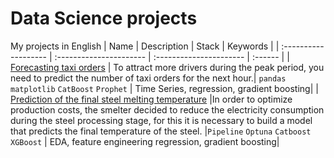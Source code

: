 # Data Science projects
My projects in English
| Name | Description | Stack |  Keywords  |
| :------------------- | :---------------------- | :---------------------- | :------ |
| [Forecasting taxi orders](https://github.com/mrkvsv/yandex_practicum_ds/tree/main/Taxi) | To attract more drivers during the peak period, you need to predict the number of taxi orders for the next hour.| `pandas` `matplotlib` `CatBoost` `Prophet`  | Time Series, regression, gradient boosting|
| [Prediction of the final steel melting temperature](https://github.com/mrkvsv/Data_Science_projects/blob/main/Steel%20temperature/Final_steel.ipynb) |In order to optimize production costs, the smelter decided to reduce the electricity consumption during the steel processing stage, for this it is necessary to build a model that predicts the final temperature of the steel. |`Pipeline` `Optuna` `Catboost` `XGBoost` | EDA, feature engineering regression, gradient boosting|

